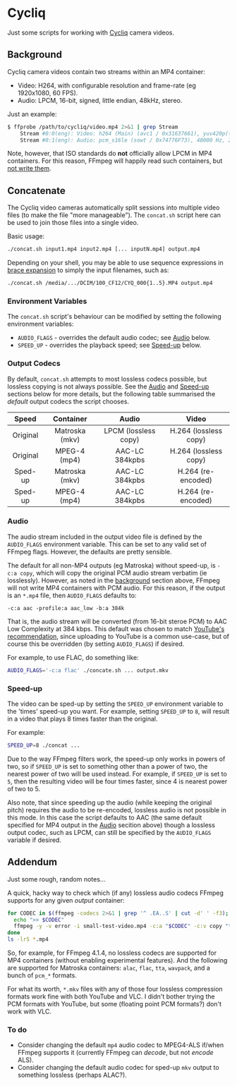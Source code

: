 # Cycliq

Just some scripts for working with [Cycliq] camera videos.

## Background

Cycliq camera videos contain two streams within an MP4 container:

* Video: H264, with configurable resolution and frame-rate (eg 1920x1080, 60 FPS).
* Audio: LPCM, 16-bit, signed, little endian, 48kHz, stereo.

Just an example:

```sh
$ ffprobe /path/to/cycliq/video.mp4 2>&1 | grep Stream
    Stream #0:0(eng): Video: h264 (Main) (avc1 / 0x31637661), yuv420p(tv, bt709), 1920x1080, 28204 kb/s, 59.94 fps, 59.94 tbr, 60k tbn, 119.88 tbc (default)
    Stream #0:1(eng): Audio: pcm_s16le (sowt / 0x74776F73), 48000 Hz, 2 channels, s16, 1536 kb/s (default)
```

Note, however, that ISO standards do **not** officially allow LPCM in MP4 containers.
For this reason, FFmpeg will happily read such containers, but [not write them][1].

## Concatenate

The Cycliq video cameras automatically split sessions into multiple video files
(to make the file "more manageable"). The `concat.sh` script here can be used to join
those files into a single video.

Basic usage:

```sh
./concat.sh input1.mp4 input2.mp4 [... inputN.mp4] output.mp4
```

Depending on your shell, you may be able to use sequence expressions in [brace
expansion][3] to simply the input filenames, such as:

```sh
./concat.sh /media/.../DCIM/100_CF12/CYQ_000{1..5}.MP4 output.mp4
```

### Environment Variables

The `concat.sh` script's behaviour can be modified by setting the following
environment variables:

* `AUDIO_FLAGS` - overrides the default audio codec; see [Audio](#Audio) below.
* `SPEED_UP` - overrides the playback speed; see [Speed-up](#Speed-up) below.

### Output Codecs

By default, `concat.sh` attempts to most lossless codecs possible, but lossless
copying is not always possible. See the [Audio](#Audio) and [Speed-up](#Speed-up)
sections below for more details, but the following table summarised the *default*
output codecs the script chooses.

| Speed | Container | Audio | Video |
| :---: | :-------: | :---: | :---: |
| Original | Matroska (mkv) | LPCM (lossless copy) | H.264 (lossless copy) |
| Original | MPEG-4 (mp4) | AAC-LC 384kpbs | H.264 (lossless copy) |
| Sped-up | Matroska (mkv) | AAC-LC 384kpbs | H.264 (re-encoded) |
| Sped-up | MPEG-4 (mp4) | AAC-LC 384kpbs | H.264 (re-encoded) |

### Audio

The audio stream included in the output video file is defined by the `AUDIO_FLAGS` environment
variable. This can be set to any valid set of FFmpeg flags. However, the defaults are pretty
sensible.

The default for all non-MP4 outputs (eg Matroska) without speed-up, is `-c:a copy`, which
will copy the original PCM audio stream verbatim (ie losslessly). However, as noted in the
[background](#Background) section above, FFmpeg will not write MP4 containers with PCM
audio. For this reason, if the output is an `*.mp4` file, then `AUDIO_FLAGS` defaults to:

`-c:a aac -profile:a aac_low -b:a 384k`

That is, the audio stream will be converted (from 16-bit steroe PCM) to AAC Low Complexity
at 384 kbps. This default was chosen to match [YouTube's recommendation][2], since uploading
to YouTube is a common use-case, but of course this be overridden (by setting `AUDIO_FLAGS`)
if desired.

For example, to use FLAC, do something like:

```sh
AUDIO_FLAGS='-c:a flac' ./concate.sh ... output.mkv
```

### Speed-up

The video can be sped-up by setting the `SPEED_UP` environment variable to the 'times'
speed-up you want.  For example, setting `SPEED_UP` to `8`, will result in a video that
plays 8 times faster than the original.

For example:

```sh
SPEED_UP=8 ./concat ...
```

Due to the way FFmpeg filters work, the speed-up only works in powers of two, so if
`SPEED_UP` is set to something other than a power of two, the nearest power of two will
be used instead. For example, if `SPEED_UP` is set to `5`, then the resulting video will
be four times faster, since 4 is nearest power of two to 5.

Also note, that since speeding up the audio (while keeping the original pitch) requires
the audio to be re-encoded, lossless audio is not possible in this mode.  In this case the
script defaults to AAC (the same default specified for MP4 output in the [Audio](#Audio)
secition above) though a lossless output codec, such as LPCM, can still be specified
by the `AUDIO_FLAGS` variable if desired.

## Addendum

Just some rough, random notes...

A quick, hacky way to check which (if any) lossless audio codecs FFmpeg supports for any
given *output* container:

```sh
for CODEC in $(ffmpeg -codecs 2>&1 | grep '^ .EA..S' | cut -d' ' -f3); do
  echo ">> $CODEC"
  ffmpeg -y -v error -i small-test-video.mp4 -c:a "$CODEC" -c:v copy "test-$CODEC.mp4"
done
ls -lrS *.mp4
```

So, for example, for FFmpeg 4.1.4, no lossless codecs are supported for MP4 containers
(without enabling experimental features). And the following are supported for Matroska
containers: `alac`, `flac`, `tta`, `wavpack`, and a bunch of `pcm_*` formats.

For what its worth, `*.mkv` files with any of those four lossless compression formats
work fine with both YouTube and VLC. I didn't bother trying the PCM formats with YouTube,
but some (floating point PCM formats?) don't work with VLC.

### To do

* Consider changing the default `mp4` audio codec to MPEG4-ALS if/when FFmpeg supports
  it (currently FFmpeg can *decode*, but not *encode* ALS).
* Consider changing the default audio codec for sped-up `mkv` output to something
  lossless (perhaps ALAC?).


[1]: https://trac.ffmpeg.org/ticket/3818
[2]: https://support.google.com/youtube/answer/1722171?hl=en
[3]: https://www.gnu.org/software/bash/manual/html_node/Brace-Expansion.html#Brace-Expansion
[Cycliq]: https://cycliq.com/
